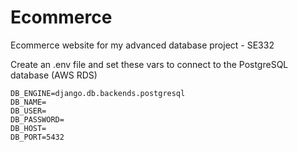 # Ecommerce
Ecommerce website for my advanced database project - SE332

Create an .env file and set these vars to connect to the PostgreSQL database (AWS RDS)

```
DB_ENGINE=django.db.backends.postgresql
DB_NAME=
DB_USER=
DB_PASSWORD=
DB_HOST=
DB_PORT=5432
```